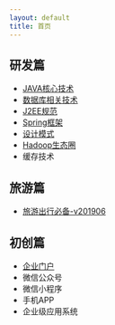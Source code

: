 ```yaml
---
layout: default
title: 首页
---
```


## 研发篇

- [JAVA核心技术](/development/core-java-index.html)
- [数据库相关技术](/development/database-index.html)
- [J2EE规范](/development/j2ee-specification-index.html)
- [Spring框架](/development/spring-framework-index.html)
- [设计模式](/development/design-pattern-index.html)
- [Hadoop生态圈](/development/hadoop-ecosystem-index.html)
- 缓存技术


## 旅游篇

- [旅游出行必备-v201906](/tour/travel-list.html)


## 初创篇

- [企业门户](/corporation/portal.html)
- 微信公众号
- 微信小程序
- 手机APP
- 企业级应用系统
